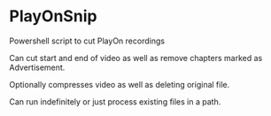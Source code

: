 # PlayOnSnip
Powershell script to cut PlayOn recordings

Can cut start and end of video as well as remove chapters marked as Advertisement. 

Optionally compresses video as well as deleting original file.  

Can run indefinitely or just process existing files in a path. 
